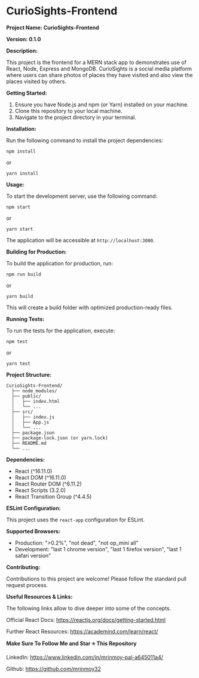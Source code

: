 # CurioSights-Frontend

**Project Name: CurioSights-Frontend**

**Version: 0.1.0**

**Description:**

This project is the frontend for a MERN stack app to demonstrates use of React, Node, Express and MongoDB. CurioSights is a social media platform where users can share photos of places they have visited and also view the places visited by others.

**Getting Started:**

1. Ensure you have Node.js and npm (or Yarn) installed on your machine.
2. Clone this repository to your local machine.
3. Navigate to the project directory in your terminal.

**Installation:**

Run the following command to install the project dependencies:

```
npm install
```
or
```
yarn install
```

**Usage:**

To start the development server, use the following command:

```
npm start
```
or
```
yarn start
```

The application will be accessible at `http://localhost:3000`.

**Building for Production:**

To build the application for production, run:

```
npm run build
```
or
```
yarn build
```

This will create a build folder with optimized production-ready files.

**Running Tests:**

To run the tests for the application, execute:

```
npm test
```
or
```
yarn test
```

**Project Structure:**

```
CurioSights-Frontend/
  ├── node_modules/
  ├── public/
  │   ├── index.html
  │   └── ...
  ├── src/
  │   ├── index.js
  │   ├── App.js
  │   └── ...
  ├── package.json
  ├── package-lock.json (or yarn.lock)
  ├── README.md
  └── ...
```

**Dependencies:**

- React (^16.11.0)
- React DOM (^16.11.0)
- React Router DOM (^6.11.2)
- React Scripts (3.2.0)
- React Transition Group (^4.4.5)

**ESLint Configuration:**

This project uses the `react-app` configuration for ESLint.

**Supported Browsers:**

- Production: ">0.2%", "not dead", "not op_mini all"
- Development: "last 1 chrome version", "last 1 firefox version", "last 1 safari version"

**Contributing:**

Contributions to this project are welcome! Please follow the standard pull request process.

**Useful Resources & Links:**

The following links allow to dive deeper into some of the concepts.

Official React Docs: https://reactjs.org/docs/getting-started.html

Further React Resources: https://academind.com/learn/react/

**Make Sure To Follow Me and Star ⭐ This Repository**

LinkedIn: https://www.linkedin.com/in/mrinmoy-pal-a645011a4/

Github: https://github.com/mrinmoy32

